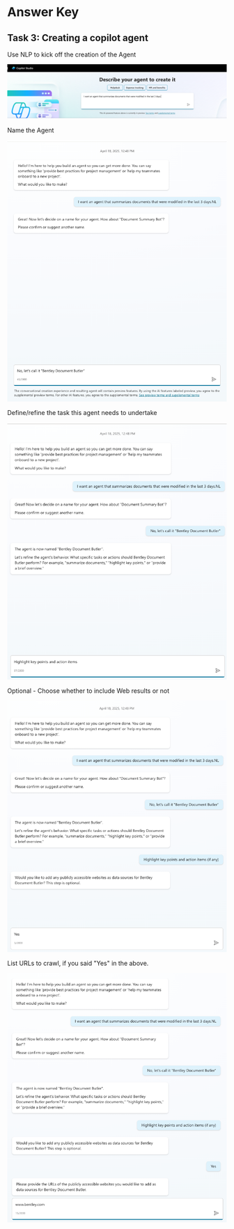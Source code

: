 # Answer Key

## Task 3: Creating a copilot agent
Use NLP to kick off the creation of the Agent

![NLP Agent Creation](images/NLPDeclarativeAgent.png)

Name the Agent

![Name your Copilot Agent](images/NamingTheCopilot.png)

Define/refine the task this agent needs to undertake

![Refine Copilot Agent's role](images/DefineTask.png)

Optional - Choose whether to include Web results or not

![Add publicly accesible sites as source](images/IncludeWeb.png)

List URLs to crawl, if you said "Yes" in the above.

![List public sites](images/IncludeURL.png)